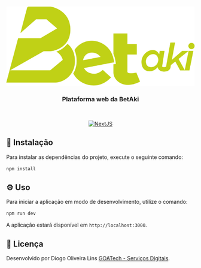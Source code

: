 <p align="center">
<img src="./public/logo.png" alt="Logo BetAki!" />
<h3 align="center">
Plataforma web da BetAki
</h3>
</p>

<span align="center">
<br />

[<img alt="NextJS" src="https://img.shields.io/static/v1?label=NextJS&message=Latest&color=FF5800&labelColor=383838">](https://nextjs.org/)

</span>

## 🔗 Instalação

Para instalar as dependências do projeto, execute o seguinte comando:

```bash
npm install
```

## ⚙️ Uso

Para iniciar a aplicação em modo de desenvolvimento, utilize o comando:

```bash
npm run dev
```

A aplicação estará disponível em `http://localhost:3000`.

## 🔑 Licença

Desenvolvido por Diogo Oliveira Lins [GOATech - Serviços Digitais](https://goatech.com.br).
